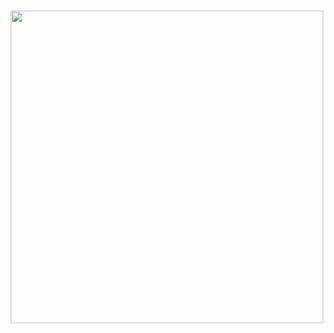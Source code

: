 <h1 align="center">
  <img src="https://github.com/Tech-Phantoms/community/blob/main/assets/repo-banner.png" width="500" />
</h1>

